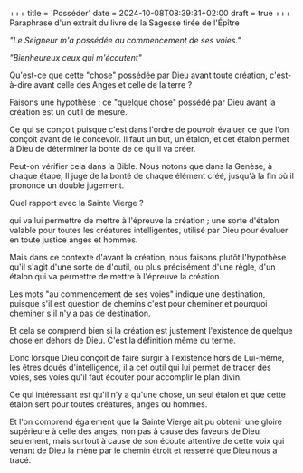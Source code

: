+++
title = 'Posséder'
date = 2024-10-08T08:39:31+02:00
draft = true
+++
Paraphrase d'un extrait du livre de la Sagesse tirée de l'Épître<!--more--> 

*"Le Seigneur m'a possédée au commencement de ses voies."*

*"Bienheureux ceux qui m'écoutent"*

Qu'est-ce que cette "chose" possédée par Dieu avant toute création, c'est-à-dire avant celle des Anges et celle de la terre ?

Faisons une hypothèse : ce "quelque chose" possédé par Dieu avant la création est un outil de mesure.

Ce qui se conçoit puisque c'est dans l'ordre de pouvoir évaluer ce que l'on conçoit avant de le concevoir. Il faut un but, un étalon, et cet étalon permet à Dieu de déterminer la bonté de ce qu'il va créer.

Peut-on vérifier cela dans la Bible. Nous notons que dans la Genèse, à chaque étape, Il juge de la bonté de chaque élément créé, jusqu'à la fin où il prononce un double jugement.

Quel rapport avec la Sainte Vierge ?

 qui va lui permettre de mettre à l'épreuve la création ; une sorte d'étalon valable pour toutes les créatures intelligentes, utilisé par Dieu pour évaluer en toute justice anges et hommes.



 Mais dans ce contexte d'avant la création, nous faisons plutôt l'hypothèse qu'il s'agit d'une sorte de d'outil, ou plus précisément d'une règle, d'un étalon qui va permettre de mettre à l'épreuve la création.

Les mots "au commencement de ses voies" indique une destination, puisque s'il est question de chemins c'est pour cheminer et pourquoi cheminer s'il n'y a pas de destination.

Et cela se comprend bien si la création est justement l'existence de quelque chose en dehors de Dieu. C'est la définition même du terme.

Donc lorsque Dieu conçoit de faire surgir à l'existence hors de Lui-même, les êtres doués d'intelligence, il a cet outil qui lui permet de tracer des voies, ses voies qu'il faut écouter pour accomplir le plan divin.

Ce qui intéressant est qu'il n'y a qu'une chose, un seul étalon et que cette étalon sert pour toutes créatures, anges ou hommes.

Et l'on comprend également que la Sainte Vierge ait pu obtenir une gloire supérieure à celle des anges, non pas à cause des faveurs de Dieu seulement, mais surtout à cause de son écoute attentive de cette voix qui venant de Dieu la mène par le chemin étroit et resserré que Dieu nous a tracé.